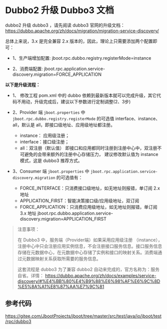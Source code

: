 # Dubbo2 升级 Dubbo3 文档

dubbo2 升级 dubbo3 ，请先阅读 dubbo3 官网的升级文档：https://dubbo.apache.org/zh/docs/migration/migration-service-discovery/


总体上来说，3.x 是完全兼容 2.x 版本的，因此，理论上只需要添加两个配置即可：

- 1、生产端增加配置:
  jboot.rpc.dubbo.registry.registerMode=instance

- 2、消费端配置:
  jboot.rpc.application.service-discovery.migration=FORCE_APPLICATION


**以下是升级流程：**

- 1、 修改工程 pom.xml 中的 dubbo 依赖到最新版本就可以完成升级，其它代码不用动，升级完成后，建议以下参数进行定制调整(2、3步)

- 2、Provider 端 `jboot.properties` 中
      `jboot.rpc.dubbo.registry.registerMode` 的可选值 interface、instance、all，默认是 all，即接口级地址、应用级地址都注册。

  - instance： 应用级注册；
  - interface：接口级注册；
  - all：双注册（默认值） 即接口和应用都同时注册到注册中心中，双注册不可避免的会带来额外的注册中心存储压力，
  建议修改默认值为 instance 模式，这是 dubbo3 推荐方式。

- 3、Consumer 端 `jboot.properties` 中 `jboot.rpc.application.service-discovery.migration` 
的可选值有：
    - FORCE_INTERFACE：只消费接口级地址，如无地址则报错，单订阅 2.x 地址
    - APPLICATION_FIRST：智能决策接口级/应用级地址，双订阅
    - FORCE_APPLICATION：只消费应用级地址，如无地址则报错，单订阅 3.x 地址
jboot.rpc.dubbo.application.service-discovery.migration=APPLICATION_FIRST

> 注意事项：
> 
> 在 Dubbo3 中，服务端（Provider端）如果采用应用级注册 （instance），注册中心中只会注册应用实例信息，不会注册接口服务信息。接口服务信息存储在元数据中心，在元数据中心存储了实例和接口的映射关系。消费端通过元数据映射关系获取所需要的服务信息。
> 
> 这套流程是 dubbo3 为了兼容 dubbo2 自动来完成的，官方名称为：服务自省。详情：
https://dubbo.apache.org/zh/docs/examples/service-discovery/#%E4%BB%80%E4%B9%88%E6%98%AF%E6%9C%8D%E5%8A%A1%E8%87%AA%E7%9C%81


## 参考代码

https://gitee.com/JbootProjects/jboot/tree/master/src/test/java/io/jboot/test/rpc/dubbo3

